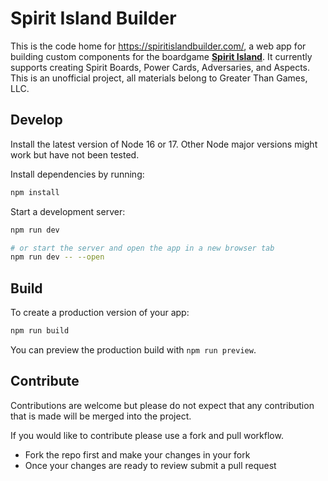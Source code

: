 # Spirit Island Builder

This is the code home for https://spiritislandbuilder.com/, a web app for building custom components for the boardgame [**Spirit Island**](https://boardgamegeek.com/boardgame/162886/spirit-island). It currently supports creating Spirit Boards, Power Cards, Adversaries, and Aspects. This is an unofficial project, all materials belong to Greater Than Games, LLC.

## Develop

Install the latest version of Node 16 or 17. Other Node major versions might work but have not been tested.

Install dependencies by running:

```bash
npm install
```

Start a development server:

```bash
npm run dev

# or start the server and open the app in a new browser tab
npm run dev -- --open
```

## Build

To create a production version of your app:

```bash
npm run build
```

You can preview the production build with `npm run preview`.

## Contribute

Contributions are welcome but please do not expect that any contribution that is made will be merged into the project.

If you would like to contribute please use a fork and pull workflow.

- Fork the repo first and make your changes in your fork
- Once your changes are ready to review submit a pull request
